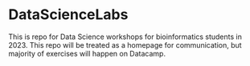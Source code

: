 # DataScienceLabs
This is repo for Data Science workshops for bioinformatics students in 2023. This repo will be treated as a homepage for communication, but majority of exercises will happen on Datacamp.
